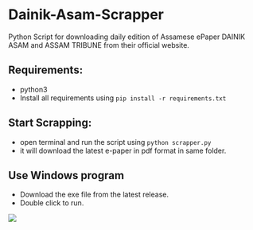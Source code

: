 # Dainik-Asam-Scrapper
Python Script for downloading daily edition of Assamese ePaper DAINIK ASAM and ASSAM TRIBUNE from their official website.


## Requirements:
- python3
- Install all requirements using `pip install -r requirements.txt`

## Start Scrapping:
- open terminal and run the script using `python scrapper.py`
- it will download the latest e-paper in pdf format in same folder.

## Use Windows program
- Download the exe file from the latest release.
- Double click to run.

![​](https://telegra.ph/file/2613f010a9aef007e600d.png)
